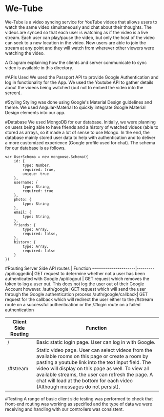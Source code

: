 # We-Tube
We-Tube is a video syncing service for YouTube videos that allows users to watch the same video simultaneously and chat about their thoughts. The videos are synced so that each user is watching as if the video is a live stream. Each user can play/pause the video, but only the host of the video can seek to a new location in the video. New users are able to join the stream at any point and they will watch from wherever other viewers were watching the video. 

A Diagram explaining how the clients and server communicate to sync video is available in this directory. 

#APIs Used
We used the Passport API to provide Google Authentication and log in functionality for the App. We used the Youtube API to gather details about the videos being watched (but not to embed the video into the screen). 

#Styling
Styling was done using Google's Material Design guidelines and theme. We used Angular-Material to quickly integrate Google Material Design elements into our app. 

#Database
We used MongoDB for our database. Initially, we were planning on users being able to have friends and a history of watched videos (able to stored as arrays, so it made a lot of sense to use Mongo. In the end, the database mainly stored user data to help with authentication and to deliver a more customized experience (Google profile used for chat). The schema for our database is as follows.

  	var UserSchema = new mongoose.Schema({
  		id: {
  			type: Number,
  			required: true,
  			unique: true
  		},
  		username: {
  			type: String,
  			required: true
  		},
  		photo: {
  			type: String
  		},
  		email: {
  			type: String,
  		},
  		friends: {
  			type: Array,
  			required: false,
  		},
  		history: {
  			type: Array,
  			required: false
  		}
  	})

#Routing
Server Side API routes | Function
----------------------|---------
/api/loggedin| GET request to determine whether not a user has been authenticated with Google
/api/logout | GET request which removes the token to log a user out. This does not log the user out of their Google Account however.
/auth/google| GET request which will send the user through the Google authentication process
/auth/google/callback| GET request for the callback which will redirect the user either to the /#stream route on a successful authentication or the /#login route on a failed authentication


Client Side Routing | Function
--------------------|----------
/| Basic static login page. User can log in with Google.
/#stream | Static video page. User can select videos from the available rooms on this page or create a room by pasting a youtube link into the text input field. The video will display on this page as well. To view all available streams, the user can refresh the page. A chat will load at the bottom for each video (Although messages do not persist).


#Testing
A range of basic client side testing was performed to check that front-end routing was working as specified and the type of data we were receiving and handling with our controllers was consistent. 


